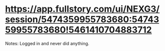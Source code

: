 # https://app.fullstory.com/ui/NEXG3/session/5474359955783680:5474359955783680!5461410704883712

Notes: Logged in and never did anything.